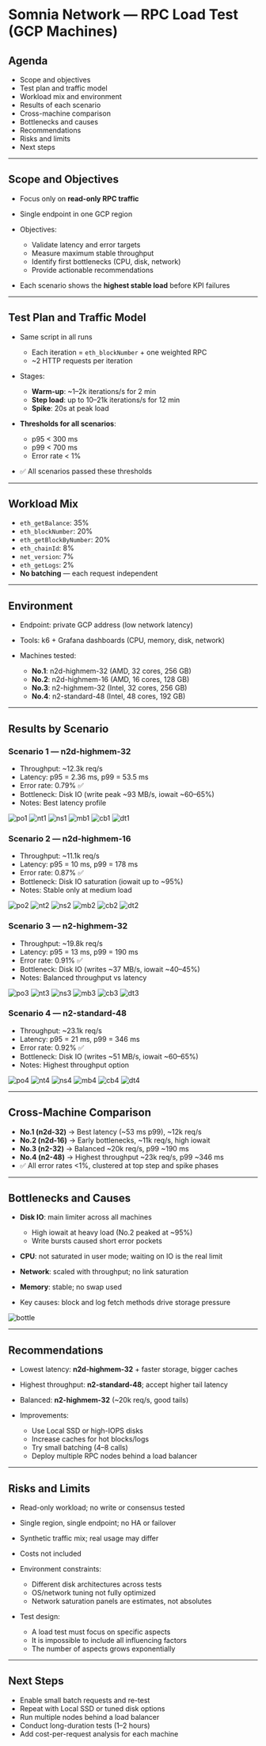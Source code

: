 # Somnia Network — RPC Load Test (GCP Machines)

## Agenda

* Scope and objectives
* Test plan and traffic model
* Workload mix and environment
* Results of each scenario
* Cross-machine comparison
* Bottlenecks and causes
* Recommendations
* Risks and limits
* Next steps

---

## Scope and Objectives

* Focus only on **read-only RPC traffic**
* Single endpoint in one GCP region
* Objectives:

  * Validate latency and error targets
  * Measure maximum stable throughput
  * Identify first bottlenecks (CPU, disk, network)
  * Provide actionable recommendations
* Each scenario shows the **highest stable load** before KPI failures

---

## Test Plan and Traffic Model

* Same script in all runs

  * Each iteration = `eth_blockNumber` + one weighted RPC
  * ~2 HTTP requests per iteration
* Stages:

  * **Warm-up**: ~1–2k iterations/s for 2 min
  * **Step load**: up to 10–21k iterations/s for 12 min
  * **Spike**: 20s at peak load
* **Thresholds for all scenarios**:

  * p95 < 300 ms
  * p99 < 700 ms
  * Error rate < 1%
* ✅ All scenarios passed these thresholds


---

## Workload Mix

* `eth_getBalance`: 35%
* `eth_blockNumber`: 20%
* `eth_getBlockByNumber`: 20%
* `eth_chainId`: 8%
* `net_version`: 7%
* `eth_getLogs`: 2%
* **No batching** — each request independent

---

## Environment

* Endpoint: private GCP address (low network latency)
* Tools: k6 + Grafana dashboards (CPU, memory, disk, network)
* Machines tested:

  * **No.1**: n2d-highmem-32 (AMD, 32 cores, 256 GB)
  * **No.2**: n2d-highmem-16 (AMD, 16 cores, 128 GB)
  * **No.3**: n2-highmem-32 (Intel, 32 cores, 256 GB)
  * **No.4**: n2-standard-48 (Intel, 48 cores, 192 GB)

---

## Results by Scenario

### Scenario 1 — n2d-highmem-32

* Throughput: ~12.3k req/s
* Latency: p95 = 2.36 ms, p99 = 53.5 ms
* Error rate: 0.79% ✅
* Bottleneck: Disk IO (write peak ~93 MB/s, iowait ~60–65%)
* Notes: Best latency profile

![po1](images/po1.png)
![nt1](images/nt1.png)
![ns1](images/ns1.png)
![mb1](images/mb1.png)
![cb1](images/cb1.png)
![dt1](images/dt1.png)


### Scenario 2 — n2d-highmem-16

* Throughput: ~11.1k req/s
* Latency: p95 = 10 ms, p99 = 178 ms
* Error rate: 0.87% ✅
* Bottleneck: Disk IO saturation (iowait up to ~95%)
* Notes: Stable only at medium load

![po2](images/po2.png)
![nt2](images/nt2.png)
![ns2](images/ns2.png)
![mb2](images/mb2.png)
![cb2](images/cb2.png)
![dt2](images/dt2.png)


### Scenario 3 — n2-highmem-32

* Throughput: ~19.8k req/s
* Latency: p95 = 13 ms, p99 = 190 ms
* Error rate: 0.91% ✅
* Bottleneck: Disk IO (writes ~37 MB/s, iowait ~40–45%)
* Notes: Balanced throughput vs latency

![po3](images/po3.png)
![nt3](images/nt3.png)
![ns3](images/ns3.png)
![mb3](images/mb3.png)
![cb3](images/cb3.png)
![dt3](images/dt3.png)

### Scenario 4 — n2-standard-48

* Throughput: ~23.1k req/s
* Latency: p95 = 21 ms, p99 = 346 ms
* Error rate: 0.92% ✅
* Bottleneck: Disk IO (writes ~51 MB/s, iowait ~60–65%)
* Notes: Highest throughput option

![po4](images/po4.png)
![nt4](images/nt4.png)
![ns4](images/ns4.png)
![mb4](images/mb4.png)
![cb4](images/cb4.png)
![dt4](images/dt4.png)

---

## Cross-Machine Comparison

* **No.1 (n2d-32)** → Best latency (~53 ms p99), ~12k req/s
* **No.2 (n2d-16)** → Early bottlenecks, ~11k req/s, high iowait
* **No.3 (n2-32)** → Balanced ~20k req/s, p99 ~190 ms
* **No.4 (n2-48)** → Highest throughput ~23k req/s, p99 ~346 ms
* ✅ All error rates <1%, clustered at top step and spike phases

---

## Bottlenecks and Causes

* **Disk IO**: main limiter across all machines

  * High iowait at heavy load (No.2 peaked at ~95%)
  * Write bursts caused short error pockets
* **CPU**: not saturated in user mode; waiting on IO is the real limit
* **Network**: scaled with throughput; no link saturation
* **Memory**: stable; no swap used
* Key causes: block and log fetch methods drive storage pressure

![bottle](images/bottle.png)

---

## Recommendations

* Lowest latency: **n2d-highmem-32** + faster storage, bigger caches
* Highest throughput: **n2-standard-48**; accept higher tail latency
* Balanced: **n2-highmem-32** (~20k req/s, good tails)
* Improvements:

  * Use Local SSD or high-IOPS disks
  * Increase caches for hot blocks/logs
  * Try small batching (4–8 calls)
  * Deploy multiple RPC nodes behind a load balancer

---

## Risks and Limits

* Read-only workload; no write or consensus tested
* Single region, single endpoint; no HA or failover
* Synthetic traffic mix; real usage may differ
* Costs not included
* Environment constraints:

  * Different disk architectures across tests
  * OS/network tuning not fully optimized
  * Network saturation panels are estimates, not absolutes
* Test design:

  * A load test must focus on specific aspects
  * It is impossible to include all influencing factors
  * The number of aspects grows exponentially



---

## Next Steps

* Enable small batch requests and re-test
* Repeat with Local SSD or tuned disk options
* Run multiple nodes behind a load balancer
* Conduct long-duration tests (1–2 hours)
* Add cost-per-request analysis for each machine

